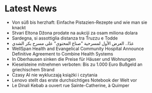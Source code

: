 # Latest News
-  Von süß bis herzhaft: Einfache Pistazien-Rezepte und wie man sie knackt
-  Stvari Eltona Džona prodate na aukciji za osam miliona dolara
-  Sardegna, si assottiglia distanza tra Truzzu e Todde
-  غدًا.. العرض الأول لمسرحية "صناع المحتوى" على مسرح بكر الشدي
-  WellSpan Health and Evangelical Community Hospital Announce Definitive Agreement to Combine Health Systems
-  In Oberhausen sinken die Preise für Häuser und Wohnungen
-  Kieselsteine mitnehmen verboten: Bis zu 1.000 Euro Bußgeld an griechischem Strand
-  Czasy AI nie wykluczają książki i czytania
-  Lenovo stellt das erste durchsichtiges Notebook der Welt vor
-  Le Dinali Kebab a ouvert rue Sainte-Catherine, à Quimper
